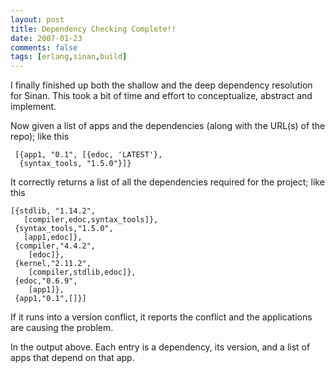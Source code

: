 ```yaml
---
layout: post
title: Dependency Checking Complete!!
date: 2007-01-23
comments: false
tags: [erlang,sinan,build]
---
```


I finally finished up both the shallow and the deep dependency
resolution for Sinan. This took a bit of time and effort to
conceptualize, abstract and implement.

Now given a list of apps and the dependencies (along with the URL(s)
of the repo); like this

     [{app1, "0.1", [{edoc, 'LATEST'},
      {syntax_tools, "1.5.0"}]}

It correctly returns a list of all the dependencies required for the
project; like this


    [{stdlib, "1.14.2",
       [compiler,edoc,syntax_tools]},
     {syntax_tools,"1.5.0",
       [app1,edoc]},
     {compiler,"4.4.2",
        [edoc]},
     {kernel,"2.11.2",
        [compiler,stdlib,edoc]},
     {edoc,"0.6.9",
        [app1]},
     {app1,"0.1",[]}]

If it runs into a version conflict, it reports the conflict and
the applications are causing the problem.

In the output above. Each entry is a dependency, its version, and a
list of apps that depend on that app.